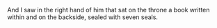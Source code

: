 And I saw in the right hand of him that sat on the throne a book written within and on the backside, sealed with seven seals.
